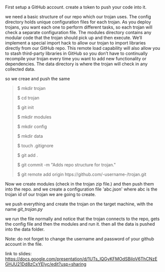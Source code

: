 First setup a GitHub account. create a token to push your code into it. 

we need a basic structure of our repo which our trojan uses. The config directory
holds unique configuration files for each trojan. As you deploy trojans, you
want each one to perform different tasks, so each trojan will check a separate
configuration file. The modules directory contains any modular code that the
trojan should pick up and then execute. We’ll implement a special import
hack to allow our trojan to import libraries directly from our GitHub repo.
This remote load capability will also allow you to stash third-party libraries in
GitHub so you don’t have to continually recompile your trojan every time you
want to add new functionality or dependencies. The data directory is where
the trojan will check in any collected data.

so we creae and push the same
> $ mkdir trojan
> 
> $ cd trojan
> 
> $ git init
> 
> $ mkdir modules
> 
> $ mkdir config
>
> $ mkdir data
> 
> $ touch .gitignore
> 
> $ git add .
> 
> $ git commit -m "Adds repo structure for trojan."
> 
> $ git remote add origin htps://github.com/-username-/trojan.git

Now we create modules (check in the trojan zip file.) and then push them into the repo. 
and we create a configuration file 'abc.json' where abc is the trojan id of our trojan we are going to create. 

we push everything and create the trojan on the target machine, with the name _git_trojan.py_

we run the file normally and notice that the trojan connects to the repo, gets the config file and then the modules and run it. then all the data is pushed into the data folder. 

Note: do not forget to change the username and password of your github account in the file. 

link to slides: https://docs.google.com/presentation/d/1UTs_lQGyKFMOdSBiloV6ThCNzEGHJU21Dd8zCxYEIyc/edit?usp=sharing

